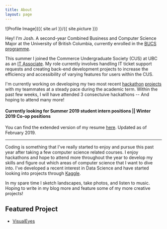 ```yaml
---
title: About
layout: page
---
```

![Profile Image]({{ site.url }}/{{ site.picture }})

Hey! I'm Josh. A second-year Combined Business and Computer Science Major at the 
University of British Columbia, currently enrolled in the [BUCS programme](https://mybcom.sauder.ubc.ca/courses-money-enrolment/program-requirements/combined-major-in%C2%A0business-and-computer-science).

This summer I joined the Commerce Undergraduate Society (CUS) at UBC as an [IT Associate](http://it.cus.ca/). My role 
currently involves handling IT ticket support requests and creating back-end development projects 
to increase the efficiency and accessibility of varying features for users within the CUS. 

I'm currently working on developing my two most recent [hackathon](https://joshflchan.github.io/bizhacks-visualeyes/)
[projects](https://joshflchan.github.io/nwhacks-ichooseyou/) with my teammates at a steady pace during the academic term. Within
the past few weeks, I will have attended 3 consectuive hackathons -- And hoping to attend many more!

#### Currently looking for Summer 2019 student intern positions || Winter 2019 Co-op positions

You can find the extended version of my resume [here](http://joshflchan.github.io/assets/files/JoshChan_Resume_Extended.pdf). Updated as of February 2019.

---

Coding is something that I've really started to enjoy and pursue this past year after taking a few computer science related courses. I enjoy hackathons and hope to attend more throughout the year to develop my skills and figure out which areas of 
computer science that I want to dive into. I've developed a recent interest in Data Science and have started looking into projects through [Kaggle](https://www.kaggle.com/).

In my spare time I sketch landscapes, take photos, and listen to music. Hoping to write in my blog more and feature some of my more creative projects!

## Featured Project

<ul>
	<li><a href="https://joshflchan.github.io/bizhacks-visualeyes/">VisualEyes</a></li>
</ul>
